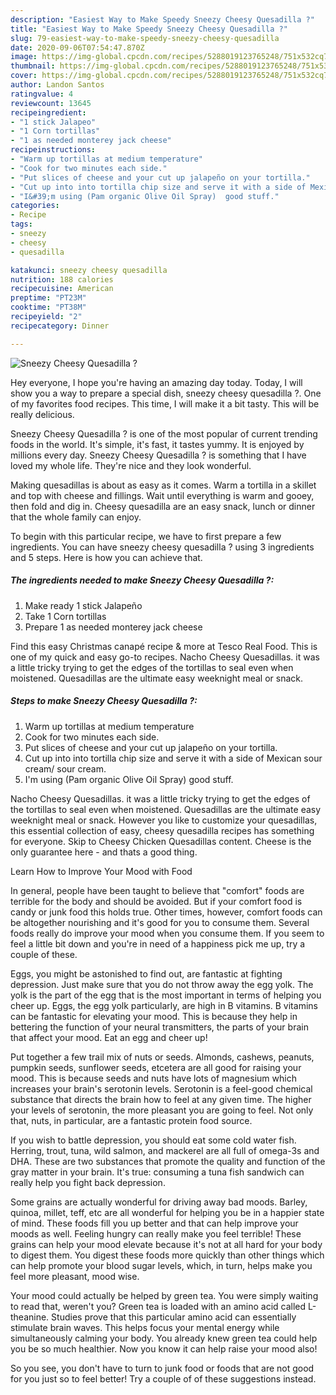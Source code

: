 ```yaml
---
description: "Easiest Way to Make Speedy Sneezy Cheesy Quesadilla ?"
title: "Easiest Way to Make Speedy Sneezy Cheesy Quesadilla ?"
slug: 79-easiest-way-to-make-speedy-sneezy-cheesy-quesadilla
date: 2020-09-06T07:54:47.870Z
image: https://img-global.cpcdn.com/recipes/5288019123765248/751x532cq70/sneezy-cheesy-quesadilla-recipe-main-photo.jpg
thumbnail: https://img-global.cpcdn.com/recipes/5288019123765248/751x532cq70/sneezy-cheesy-quesadilla-recipe-main-photo.jpg
cover: https://img-global.cpcdn.com/recipes/5288019123765248/751x532cq70/sneezy-cheesy-quesadilla-recipe-main-photo.jpg
author: Landon Santos
ratingvalue: 4
reviewcount: 13645
recipeingredient:
- "1 stick Jalapeo"
- "1 Corn tortillas"
- "1 as needed monterey jack cheese"
recipeinstructions:
- "Warm up tortillas at medium temperature"
- "Cook for two minutes each side."
- "Put slices of cheese and your cut up jalapeño on your tortilla."
- "Cut up into into tortilla chip size and serve it with a side of Mexican sour cream/ sour cream."
- "I&#39;m using (Pam organic Olive Oil Spray)  good stuff."
categories:
- Recipe
tags:
- sneezy
- cheesy
- quesadilla

katakunci: sneezy cheesy quesadilla 
nutrition: 188 calories
recipecuisine: American
preptime: "PT23M"
cooktime: "PT38M"
recipeyield: "2"
recipecategory: Dinner

---
```



![Sneezy Cheesy Quesadilla ?](https://img-global.cpcdn.com/recipes/5288019123765248/751x532cq70/sneezy-cheesy-quesadilla-recipe-main-photo.jpg)

Hey everyone, I hope you're having an amazing day today. Today, I will show you a way to prepare a special dish, sneezy cheesy quesadilla ?. One of my favorites food recipes. This time, I will make it a bit tasty. This will be really delicious.

Sneezy Cheesy Quesadilla ? is one of the most popular of current trending foods in the world. It's simple, it's fast, it tastes yummy. It is enjoyed by millions every day. Sneezy Cheesy Quesadilla ? is something that I have loved my whole life. They're nice and they look wonderful.

Making quesadillas is about as easy as it comes. Warm a tortilla in a skillet and top with cheese and fillings. Wait until everything is warm and gooey, then fold and dig in. Cheesy quesadilla are an easy snack, lunch or dinner that the whole family can enjoy.


To begin with this particular recipe, we have to first prepare a few ingredients. You can have sneezy cheesy quesadilla ? using 3 ingredients and 5 steps. Here is how you can achieve that.

<!--inarticleads1-->

##### The ingredients needed to make Sneezy Cheesy Quesadilla ?:

1. Make ready 1 stick Jalapeño
1. Take 1 Corn tortillas
1. Prepare 1 as needed monterey jack cheese


Find this easy Christmas canapé recipe &amp; more at Tesco Real Food. This is one of my quick and easy go-to recipes. Nacho Cheesy Quesadillas. it was a little tricky trying to get the edges of the tortillas to seal even when moistened. Quesadillas are the ultimate easy weeknight meal or snack. 

<!--inarticleads2-->

##### Steps to make Sneezy Cheesy Quesadilla ?:

1. Warm up tortillas at medium temperature
1. Cook for two minutes each side.
1. Put slices of cheese and your cut up jalapeño on your tortilla.
1. Cut up into into tortilla chip size and serve it with a side of Mexican sour cream/ sour cream.
1. I&#39;m using (Pam organic Olive Oil Spray)  good stuff.


Nacho Cheesy Quesadillas. it was a little tricky trying to get the edges of the tortillas to seal even when moistened. Quesadillas are the ultimate easy weeknight meal or snack. However you like to customize your quesadillas, this essential collection of easy, cheesy quesadilla recipes has something for everyone. Skip to Cheesy Chicken Quesadillas content. Cheese is the only guarantee here - and thats a good thing. 

Learn How to Improve Your Mood with Food


In general, people have been taught to believe that "comfort" foods are terrible for the body and should be avoided. But if your comfort food is candy or junk food this holds true. Other times, however, comfort foods can be altogether nourishing and it's good for you to consume them. Several foods really do improve your mood when you consume them. If you seem to feel a little bit down and you're in need of a happiness pick me up, try a couple of these.

Eggs, you might be astonished to find out, are fantastic at fighting depression. Just make sure that you do not throw away the egg yolk. The yolk is the part of the egg that is the most important in terms of helping you cheer up. Eggs, the egg yolk particularly, are high in B vitamins. B vitamins can be fantastic for elevating your mood. This is because they help in bettering the function of your neural transmitters, the parts of your brain that affect your mood. Eat an egg and cheer up!

Put together a few trail mix of nuts or seeds. Almonds, cashews, peanuts, pumpkin seeds, sunflower seeds, etcetera are all good for raising your mood. This is because seeds and nuts have lots of magnesium which increases your brain's serotonin levels. Serotonin is a feel-good chemical substance that directs the brain how to feel at any given time. The higher your levels of serotonin, the more pleasant you are going to feel. Not only that, nuts, in particular, are a fantastic protein food source.

If you wish to battle depression, you should eat some cold water fish. Herring, trout, tuna, wild salmon, and mackerel are all full of omega-3s and DHA. These are two substances that promote the quality and function of the gray matter in your brain. It's true: consuming a tuna fish sandwich can really help you fight back depression. 

Some grains are actually wonderful for driving away bad moods. Barley, quinoa, millet, teff, etc are all wonderful for helping you be in a happier state of mind. These foods fill you up better and that can help improve your moods as well. Feeling hungry can really make you feel terrible! These grains can help your mood elevate because it's not at all hard for your body to digest them. You digest these foods more quickly than other things which can help promote your blood sugar levels, which, in turn, helps make you feel more pleasant, mood wise.

Your mood could actually be helped by green tea. You were simply waiting to read that, weren't you? Green tea is loaded with an amino acid called L-theanine. Studies prove that this particular amino acid can essentially stimulate brain waves. This helps focus your mental energy while simultaneously calming your body. You already knew green tea could help you be so much healthier. Now you know it can help raise your mood also!

So you see, you don't have to turn to junk food or foods that are not good for you just so to feel better! Try  a  couple of  of  these  suggestions  instead.

